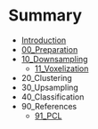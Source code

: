 # Summary

* [Introduction](README.md)
* [00\_Preparation](00preparation.md)
* [10\_Downsampling](10downsampling.md)
  * [11\_Voxelization](10downsampling/11voxelization.md)
* 20\_Clustering
* 30\_Upsampling
* 40\_Classification
* 90\_References
  * [91\_PCL](91pcl.md)

